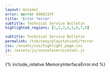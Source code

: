 ```yaml
---
layout: minimal
error: &error 808011FF
title: 'Error *error'
subtitle: Technical Service Bulletin
highlighted_regions: [1,2,3,4,5,6,7,8]

subtitle: Technical Service Bulletin
permalink: /tsb/sony/playstation5/*error
css: /assets/css/highlight_page.css
js: /assets/js/consoleservicetool.js
---
```


{% include_relative MemoryInterfaceError.md %}
